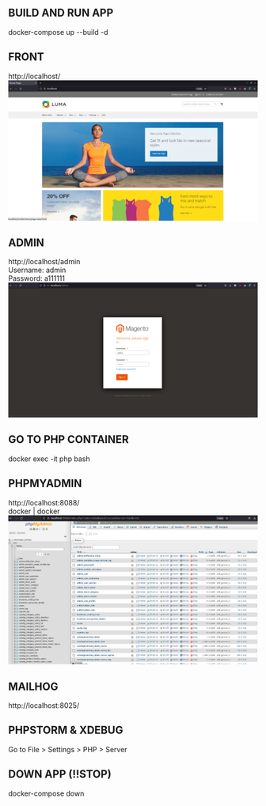 ## BUILD AND RUN APP
docker-compose up --build -d

## FRONT
http://localhost/
![FRONT](guide/home.png?raw=true "HOME")

## ADMIN
http://localhost/admin
<br>
Username: admin
<br>
Password: a111111
![ADMIN](guide/admin.png?raw=true "ADMIN")

## GO TO PHP CONTAINER
docker exec -it php bash

## PHPMYADMIN
http://localhost:8088/
<br>
docker | docker
![PMA](guide/pma.png?raw=true "PMA")

## MAILHOG
http://localhost:8025/

## PHPSTORM & XDEBUG
Go to File > Settings > PHP > Server

## DOWN APP (!!STOP)
docker-compose down
